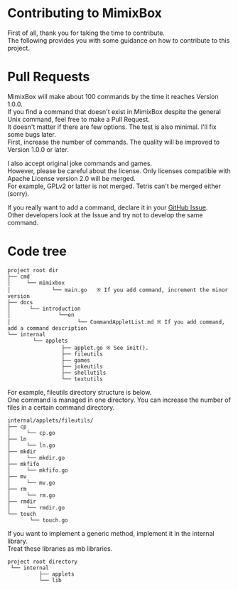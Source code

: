 # Contributing to MimixBox
First of all, thank you for taking the time to contribute.  
The following provides you with some guidance on how to contribute to this project.   

# Pull Requests
MimixBox will make about 100 commands by the time it reaches Version 1.0.0.  
If you find a command that doesn't exist in MimixBox despite the general Unix command, feel free to make a Pull Request.  
It doesn't matter if there are few options. The test is also minimal. I'll fix some bugs later.  
First, increase the number of commands. The quality will be improved to Version 1.0.0 or later.  

I also accept original joke commands and games.  
However, please be careful about the license. Only licenses compatible with Apache License version 2.0 will be merged.  
For example, GPLv2 or latter is not merged. Tetris can't be merged either (sorry).  
  
If you really want to add a command, declare it in your [GitHub Issue](https://github.com/nao1215/mimixbox/issues).  
Other developers look at the Issue and try not to develop the same command.

# Code tree
```
project root dir
├── cmd
│     └── mimixbox
│             └── main.go   ※ If you add command, increment the minor version
├── docs
│      └── introduction
│               └──en
│                     └── CommandAppletList.md ※ If you add command, add a command description
└── internal
        └── applets
                 ├── applet.go ※ See init().
                 ├── fileutils
                 ├── games
                 ├── jokeutils
                 ├── shellutils
                 └── textutils
```

For example, fileutils directory structure is below.  
One command is managed in one directory. You can increase the number of files in a certain command directory.
```
internal/applets/fileutils/
├── cp
│     └── cp.go
├── ln
│     └── ln.go
├── mkdir
│     └── mkdir.go
├── mkfifo
│     └── mkfifo.go
├── mv
│     └── mv.go
├── rm
│     └── rm.go
├── rmdir
│     └── rmdir.go
└── touch
       └── touch.go
```

If you want to implement a generic method, implement it in the internal library.  
Treat these libraries as mb libraries.  
```
project root directory
 └── internal
          ├── applets
          └── lib
```

